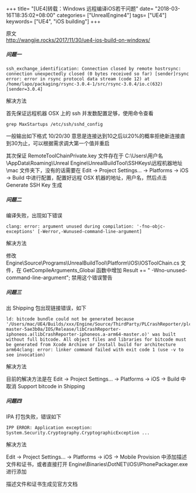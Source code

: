 +++
title= "[UE4]转载：Windows 远程编译iOS若干问题"
date= "2018-03-16T18:35:02+08:00"
categories= ["UnrealEngine4"]
tags= ["UE4"]
keywords= ["UE4", "iOS building"]
+++

原文  
http://wangjie.rocks/2017/11/30/ue4-ios-build-on-windows/

##### 问题一

    ssh_exchange_identification: Connection closed by remote hostrsync: connection unexpectedly closed (0 bytes received so far) [sender]rsync error: error in rsync protocol data stream (code 12) at /home/lapo/packaging/rsync-3.0.4-1/src/rsync-3.0.4/io.c(632) [sender=3.0.4]

解决方法

首先保证远程机器 OSX 上的 ssh 并发数配置足够，使用命令查看

    grep MaxStartups /etc/ssh/sshd_config

一般输出如下格式 10/20/30 意思是连接达到10之后以20%的概率拒绝新连接直到30为止，可以根据需求调大第一个值并重启

其次保证 RemoteToolChainPrivate.key 文件存在于 C:\Users\用户名\AppData\Roaming\Unreal Engine\UnrealBuildTool\SSHKeys\远程机器地址\mac 文件夹下，没有的话需要在 Edit -> Project Settings... -> Platforms -> iOS -> Build 中进行配置，配置好远程 OSX 机器的地址，用户名，然后点击 Generate SSH Key 生成

##### 问题二

编译失败，出现如下错误

    clang: error: argument unused during compilation: '-fno-objc-exceptions' [-Werror,-Wunused-command-line-argument]

解决方法

修改 Engine\Source\Programs\UnrealBuildTool\Platform\IOS\IOSToolChain.cs 文件，在 GetCompileArguments_Global 函数中增加 Result += " -Wno-unused-command-line-argument"; 禁用这个错误警告

##### 问题三

出 Shipping 包出现链接错误，如下

    ld: bitcode bundle could not be generated because '/Users/mac/UE4/Builds/xxx/Engine/Source/ThirdParty/PLCrashReporter/plcrashreporter-master-5ae3b0a/IOS/Release/libCrashReporter-iphoneos.a(libCrashReporter-iphoneos.a-arm64-master.o)' was built without full bitcode. All object files and libraries for bitcode must be generated from Xcode Archive or Install build for architecture arm64clang: error: linker command failed with exit code 1 (use -v to see invocation)

解决方法

目前的解决方法是在 Edit -> Project Settings... -> Platforms -> iOS -> Build 中取消 Support bitcode in Shipping

##### 问题四

IPA 打包失败，错误如下

    IPP ERROR: Application exception: System.Security.Cryptography.CryptographicException ...

解决方法

Edit -> Project Settings... -> Platforms -> iOS -> Mobile Provision 中添加描述文件和证书，或者直接打开 Engine\Binaries\DotNET\IOS\IPhonePackager.exe 进行添加

描述文件和证书生成见官方文档
